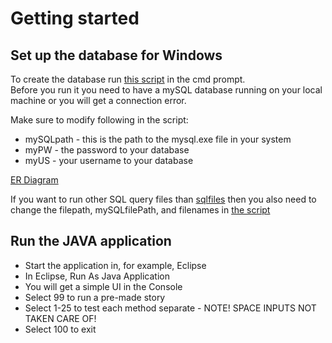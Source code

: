 # Getting started

## Set up the database for Windows
To create the database run [this script](https://github.com/tallner/mySQL_movieJava/blob/main/mysql_scripts/createDefaultDB.bat) in the cmd prompt.  
Before you run it you need to have a mySQL database running on your local machine or you will get a connection error.   
  
Make sure to modify following in the script:  
* mySQLpath - this is the path to the mysql.exe file in your system
* myPW - the password to your database
* myUS - your username to your database

[ER Diagram](https://github.com/tallner/mySQL_movieJava/blob/main/mysql_scripts/ERdiagram.drawio.pdf)  

If you want to run other SQL query files than [sqlfiles](https://github.com/tallner/mySQL_movieJava/tree/main/mysql_scripts/sqlfiles) then you also need to change the filepath, mySQLfilePath, and filenames in [the script](https://github.com/tallner/mySQL_movieJava/blob/main/mysql_scripts/createDefaultDB.bat)


## Run the JAVA application
* Start the application in, for example, Eclipse  
* In Eclipse, Run As Java Application  
* You will get a simple UI in the Console  
* Select 99 to run a pre-made story  
* Select 1-25 to test each method separate - NOTE! SPACE INPUTS NOT TAKEN CARE OF!
* Select 100 to exit
